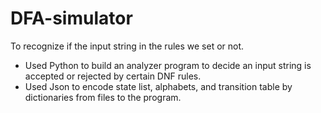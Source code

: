 # DFA-simulator
To recognize if the input string in the rules we set or not.
- Used Python to build an analyzer program to decide an input string is accepted or rejected by certain DNF rules. 
- Used Json to encode state list, alphabets, and transition table by dictionaries from files to the program.
